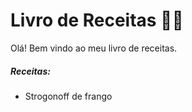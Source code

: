 # Livro de Receitas 👩‍🍳

Olá! Bem vindo ao meu livro de receitas. 

##### Receitas:

- Strogonoff de frango
